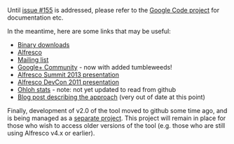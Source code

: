 Until [issue #155](https://github.com/pmonks/alfresco-bulk-filesystem-import/issues/155) is addressed, please refer to the [Google Code project](http://code.google.com/p/alfresco-bulk-filesystem-import/) for documentation etc.

In the meantime, here are some links that may be useful:
* [Binary downloads](https://github.com/pmonks/alfresco-bulk-filesystem-import/releases)
* [Alfresco](http://www.alfresco.com/)
* [Mailing list](http://groups.google.com/group/alfresco-bulk-filesystem-import)
* [Google+ Community](https://plus.google.com/u/0/communities/109819088324399315209) - now with added tumbleweeds!
* [Alfresco Summit 2013 presentation](http://summit.alfresco.com/boston/sessions/whats-new-bulk-file-system-import-tool)
* [Alfresco DevCon 2011 presentation](http://www.slideshare.net/alfresco/taking-your-bulk-content-ingestions-to-the-next-level)
* [Ohloh stats](https://www.ohloh.net/p/alfresco-bulk-filesystem-import) - note: not yet updated to read from github
* [Blog post describing the approach](http://blogs.alfresco.com/wp/pmonks/2009/10/22/bulk-import-from-a-filesystem/) (very out of date at this point)

Finally, development of v2.0 of the tool moved to github some time ago, and is being managed as a [separate project](https://github.com/pmonks/alfresco-bulk-import).  This project will remain in place for those who wish to access older versions of the tool (e.g. those who are still using Alfresco v4.x or earlier).
